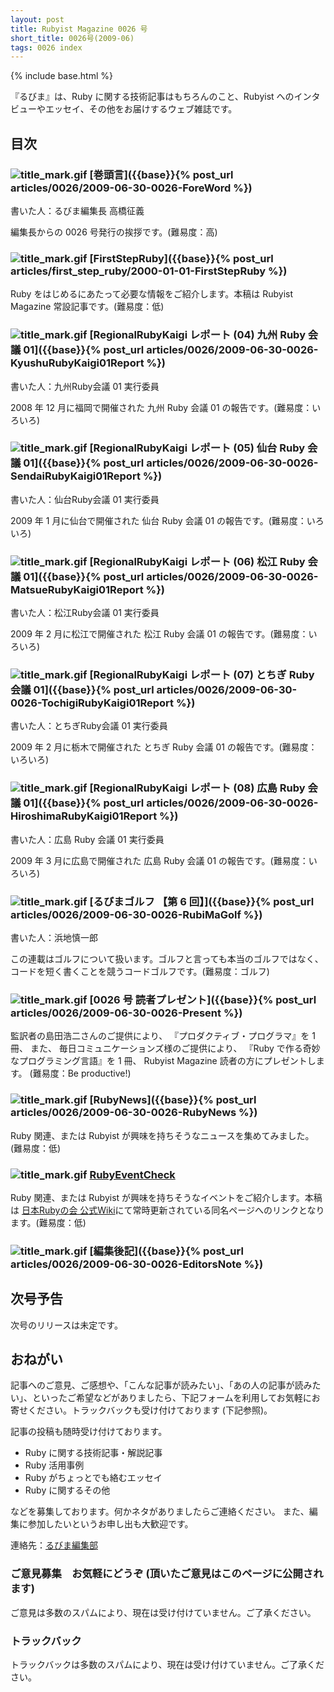 ```yaml
---
layout: post
title: Rubyist Magazine 0026 号
short_title: 0026号(2009-06)
tags: 0026 index
---
```

{% include base.html %}


『るびま』は、Ruby に関する技術記事はもちろんのこと、Rubyist へのインタビューやエッセイ、その他をお届けするウェブ雑誌です。

## 目次

### ![title_mark.gif]({{base}}{{site.baseurl}}/images/title_mark.gif) [巻頭言]({{base}}{% post_url articles/0026/2009-06-30-0026-ForeWord %})

書いた人：るびま編集長 高橋征義

編集長からの 0026 号発行の挨拶です。(難易度：高)

### ![title_mark.gif]({{base}}{{site.baseurl}}/images/title_mark.gif) [FirstStepRuby]({{base}}{% post_url articles/first_step_ruby/2000-01-01-FirstStepRuby %})

Ruby をはじめるにあたって必要な情報をご紹介します。本稿は Rubyist Magazine 常設記事です。(難易度：低)

### ![title_mark.gif]({{base}}{{site.baseurl}}/images/title_mark.gif) [RegionalRubyKaigi レポート (04) 九州 Ruby 会議 01]({{base}}{% post_url articles/0026/2009-06-30-0026-KyushuRubyKaigi01Report %})

書いた人：九州Ruby会議 01 実行委員

2008 年 12 月に福岡で開催された 九州 Ruby 会議 01 の報告です。(難易度：いろいろ)

### ![title_mark.gif]({{base}}{{site.baseurl}}/images/title_mark.gif) [RegionalRubyKaigi レポート (05) 仙台 Ruby 会議 01]({{base}}{% post_url articles/0026/2009-06-30-0026-SendaiRubyKaigi01Report %})

書いた人：仙台Ruby会議 01 実行委員

2009 年 1 月に仙台で開催された 仙台 Ruby 会議 01 の報告です。(難易度：いろいろ)

### ![title_mark.gif]({{base}}{{site.baseurl}}/images/title_mark.gif) [RegionalRubyKaigi レポート (06) 松江 Ruby 会議 01]({{base}}{% post_url articles/0026/2009-06-30-0026-MatsueRubyKaigi01Report %})

書いた人：松江Ruby会議 01 実行委員

2009 年 2 月に松江で開催された 松江 Ruby 会議 01 の報告です。(難易度：いろいろ)

### ![title_mark.gif]({{base}}{{site.baseurl}}/images/title_mark.gif) [RegionalRubyKaigi レポート (07) とちぎ Ruby 会議 01]({{base}}{% post_url articles/0026/2009-06-30-0026-TochigiRubyKaigi01Report %})

書いた人：とちぎRuby会議 01 実行委員

2009 年 2 月に栃木で開催された とちぎ Ruby 会議 01 の報告です。(難易度：いろいろ)

### ![title_mark.gif]({{base}}{{site.baseurl}}/images/title_mark.gif) [RegionalRubyKaigi レポート (08) 広島 Ruby 会議 01]({{base}}{% post_url articles/0026/2009-06-30-0026-HiroshimaRubyKaigi01Report %})

書いた人：広島 Ruby 会議 01 実行委員

2009 年 3 月に広島で開催された 広島 Ruby 会議 01 の報告です。(難易度：いろいろ)

### ![title_mark.gif]({{base}}{{site.baseurl}}/images/title_mark.gif) [るびまゴルフ 【第 6 回】]({{base}}{% post_url articles/0026/2009-06-30-0026-RubiMaGolf %})

書いた人：浜地慎一郎

この連載はゴルフについて扱います。ゴルフと言っても本当のゴルフではなく、コードを短く書くことを競うコードゴルフです。(難易度：ゴルフ)

### ![title_mark.gif]({{base}}{{site.baseurl}}/images/title_mark.gif) [0026 号 読者プレゼント]({{base}}{% post_url articles/0026/2009-06-30-0026-Present %})

監訳者の島田浩二さんのご提供により、
『プロダクティブ・プログラマ』を 1 冊、
また、
毎日コミュニケーションズ様のご提供により、
『Ruby で作る奇妙なプログラミング言語』を 1 冊、
Rubyist Magazine 読者の方にプレゼントします。
(難易度：Be productive!)

### ![title_mark.gif]({{base}}{{site.baseurl}}/images/title_mark.gif) [RubyNews]({{base}}{% post_url articles/0026/2009-06-30-0026-RubyNews %})

Ruby 関連、または Rubyist が興味を持ちそうなニュースを集めてみました。(難易度：低)

### ![title_mark.gif]({{base}}{{site.baseurl}}/images/title_mark.gif) [RubyEventCheck](http://jp.rubyist.net/?RubyEventCheck)

Ruby 関連、または Rubyist が興味を持ちそうなイベントをご紹介します。本稿は [日本Rubyの会 公式Wiki](http://jp.rubyist.net/)にて常時更新されている同名ページへのリンクとなります。(難易度：低)

### ![title_mark.gif]({{base}}{{site.baseurl}}/images/title_mark.gif) [編集後記]({{base}}{% post_url articles/0026/2009-06-30-0026-EditorsNote %})

## 次号予告

次号のリリースは未定です。

## おねがい

記事へのご意見、ご感想や、「こんな記事が読みたい」、「あの人の記事が読みたい」、といったご希望などがありましたら、下記フォームを利用してお気軽にお寄せください。トラックバックも受け付けております (下記参照)。

記事の投稿も随時受け付けております。

* Ruby に関する技術記事・解説記事
* Ruby 活用事例
* Ruby がちょっとでも絡むエッセイ
* Ruby に関するその他


などを募集しております。何かネタがありましたらご連絡ください。
また、編集に参加したいというお申し出も大歓迎です。

連絡先：[るびま編集部](mailto:magazine@ruby-no-kai.org)

### ご意見募集　お気軽にどうぞ (頂いたご意見はこのページに公開されます)

ご意見は多数のスパムにより、現在は受け付けていません。ご了承ください。

### トラックバック

トラックバックは多数のスパムにより、現在は受け付けていません。ご了承ください。


